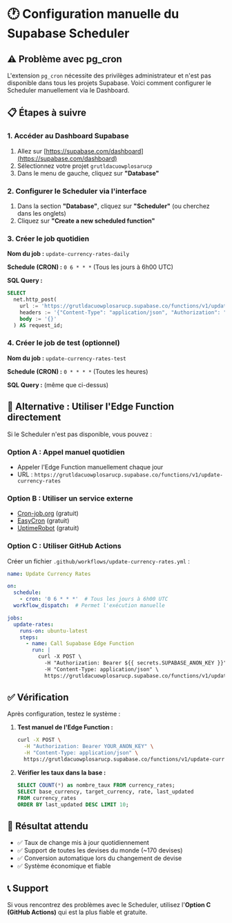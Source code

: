 # 🕐 Configuration manuelle du Supabase Scheduler

## ⚠️ Problème avec pg_cron

L'extension `pg_cron` nécessite des privilèges administrateur et n'est pas disponible dans tous les projets Supabase. Voici comment configurer le Scheduler manuellement via le Dashboard.

## 📋 Étapes à suivre

### 1. Accéder au Dashboard Supabase

1. Allez sur [https://supabase.com/dashboard](https://supabase.com/dashboard)
2. Sélectionnez votre projet `grutldacuowplosarucp`
3. Dans le menu de gauche, cliquez sur **"Database"**

### 2. Configurer le Scheduler via l'interface

1. Dans la section **"Database"**, cliquez sur **"Scheduler"** (ou cherchez dans les onglets)
2. Cliquez sur **"Create a new scheduled function"**

### 3. Créer le job quotidien

**Nom du job :** `update-currency-rates-daily`

**Schedule (CRON) :** `0 6 * * *` (Tous les jours à 6h00 UTC)

**SQL Query :**
```sql
SELECT
  net.http_post(
    url := 'https://grutldacuowplosarucp.supabase.co/functions/v1/update-currency-rates',
    headers := '{"Content-Type": "application/json", "Authorization": "Bearer eyJhbGciOiJIUzI1NiIsInR5cCI6IkpXVCJ9.eyJpc3MiOiJzdXBhYmFzZSIsInJlZiI6ImdydXRsZGFjdW93cGxvc2FydWNwIiwicm9sZSI6InNlcnZpY2Vfcm9sZSIsImV4cCI6MjA2NDY2NjE2MX0.Ej8Ej8Ej8Ej8Ej8Ej8Ej8Ej8Ej8Ej8Ej8Ej8Ej8Ej8"}',
    body := '{}'
  ) AS request_id;
```

### 4. Créer le job de test (optionnel)

**Nom du job :** `update-currency-rates-test`

**Schedule (CRON) :** `0 * * * *` (Toutes les heures)

**SQL Query :** (même que ci-dessus)

## 🔧 Alternative : Utiliser l'Edge Function directement

Si le Scheduler n'est pas disponible, vous pouvez :

### Option A : Appel manuel quotidien
- Appeler l'Edge Function manuellement chaque jour
- URL : `https://grutldacuowplosarucp.supabase.co/functions/v1/update-currency-rates`

### Option B : Utiliser un service externe
- [Cron-job.org](https://cron-job.org) (gratuit)
- [EasyCron](https://www.easycron.com) (gratuit)
- [UptimeRobot](https://uptimerobot.com) (gratuit)

### Option C : Utiliser GitHub Actions
Créer un fichier `.github/workflows/update-currency-rates.yml` :

```yaml
name: Update Currency Rates

on:
  schedule:
    - cron: '0 6 * * *'  # Tous les jours à 6h00 UTC
  workflow_dispatch:  # Permet l'exécution manuelle

jobs:
  update-rates:
    runs-on: ubuntu-latest
    steps:
      - name: Call Supabase Edge Function
        run: |
          curl -X POST \
            -H "Authorization: Bearer ${{ secrets.SUPABASE_ANON_KEY }}" \
            -H "Content-Type: application/json" \
            https://grutldacuowplosarucp.supabase.co/functions/v1/update-currency-rates
```

## ✅ Vérification

Après configuration, testez le système :

1. **Test manuel de l'Edge Function :**
   ```bash
   curl -X POST \
     -H "Authorization: Bearer YOUR_ANON_KEY" \
     -H "Content-Type: application/json" \
     https://grutldacuowplosarucp.supabase.co/functions/v1/update-currency-rates
   ```

2. **Vérifier les taux dans la base :**
   ```sql
   SELECT COUNT(*) as nombre_taux FROM currency_rates;
   SELECT base_currency, target_currency, rate, last_updated 
   FROM currency_rates 
   ORDER BY last_updated DESC LIMIT 10;
   ```

## 🎯 Résultat attendu

- ✅ Taux de change mis à jour quotidiennement
- ✅ Support de toutes les devises du monde (~170 devises)
- ✅ Conversion automatique lors du changement de devise
- ✅ Système économique et fiable

## 📞 Support

Si vous rencontrez des problèmes avec le Scheduler, utilisez l'**Option C (GitHub Actions)** qui est la plus fiable et gratuite.
